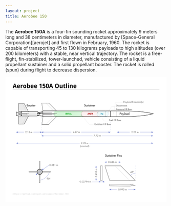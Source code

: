 ```yaml
---
layout: project
title: Aerobee 150
---
```


The **Aerobee 150A** is a four-fin sounding rocket approximately 9 meters long and 38 centimeters in diameter, manufactured by [Space-General Corporation][aerojet] and first flown in February, 1960. The rocket is capable of transporting 45 to 130 kilograms payloads to high altitudes (over 200 kilometers) with a stable, near vertical trajectory. The rocket is a free-flight, fin-stabilized, tower-launched, vehicle consisting of a liquid propellant sustainer and a solid propellant booster. The rocket is rolled (spun) during flight to decrease dispersion.

[![Aerobee 150A Outline diagram](drawings/aerobee-150A-outline.svg)](drawings/aerobee-150A-outline.svg)

